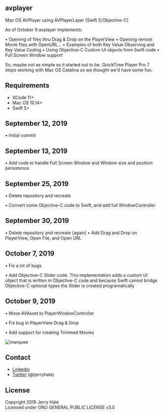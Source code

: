 ## avplayer

Mac OS AVPlayer using AVPlayerLayer (Swift 5/Objective-C)

As of October 9 avplayer implements:

•   Opening of files thru Drag & Drop on the PlayerView
•   Opening remote Movie files with OpenURL...
•   Examples of both Key Value Observing and Key Value Coding
•   Using Objective-C Custom UI objects from Swift code
•   Full Screen Window support

So, maybe not as simple as it started out to be. QuickTime Player Pro 7 stops working with Mac OS Catalina so we thought we'd have some fun.


## Requirements

- XCode 11+
- Mac OS 10.14+
- Swift 5+

## September 12, 2019

•   Initial commit

## September 13, 2019

•   Add code to handle Full Screen Window and Window size and position persistence

## September 25, 2019

•   Delete repository and recreate

•   Convert some Objective-C code to Swift, and add full WindowController

## September 30, 2019

•   Delete repository and recreate (again)
•   Add Drag and Drop on PlayerView, Open File, and Open URL

## October 7, 2019

•   Fix a lot of bugs

•   Add Objective-C Slider code. This implementation adds a custom UI object that is written in Objective-C code and because Swift cannot bridge Objective-C optional types the Slider is created programatically

## October 9, 2019

•   Move AVAsset to PlayerWindowController

•   Fix bug in PlayerView Drag & Drop

•   Add support for creating Trimmed Movies

![marquee](https://cormya.com/avplayer-3.png "AVPlayer")
## Contact

- [Linkedin][2]
- [Twitter][3] (@ijerryhale)

[2]: https://es.linkedin.com/in/ijerryhale
[3]: http://twitter.com/ijerryhale "Jerry Hale"

## License

Copyright 2019 Jerry Hale
<br>
Licensed under GNU GENERAL PUBLIC LICENSE v3.0

